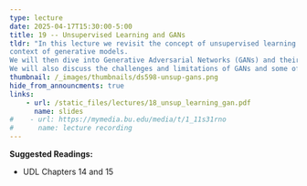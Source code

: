 ```yaml
---
type: lecture
date: 2025-04-17T15:30:00-5:00
title: 19 -- Unsupervised Learning and GANs
tldr: "In this lecture we revisit the concept of unsupervised learning in the
context of generative models. 
We will then dive into Generative Adversarial Networks (GANs) and their applications. 
We will also discuss the challenges and limitations of GANs and some of the recent advances in the field."
thumbnail: /_images/thumbnails/ds598-unsup-gans.png
hide_from_announcments: true
links: 
    - url: /static_files/lectures/18_unsup_learning_gan.pdf
      name: slides
#    - url: https://mymedia.bu.edu/media/t/1_11s31rno
#      name: lecture recording
---
```

**Suggested Readings:**
- UDL Chapters 14 and 15
